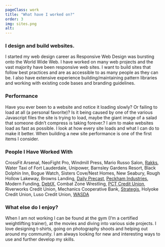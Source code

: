 ```yaml
---
pageClass: work
title: "What have I worked on?"
order: 3
img: sites.png
alt: 
---
```


### I design and build websites.
I started my web design career as Responsive Web Design was bursting onto the World Wide Web. I have worked on many web projects and the vast majority have been responsive web sites. I want to build sites that follow best practices and are as accessible to as many people as they can be. I also have extensive experience building/maintaining pattern libraries and working with existing code bases and branding guidelines. 

### Performance
Have you ever been to a website and notice it loading slowly? Or failing to load at all (a personal favorite)? Is it being caused by one of the various Javascript files the site is trying to load, maybe the giant image of a salad that someone didn’t compress is taking forever.? I aim to make websites load as fast as possible. I look at how every site loads and what I can do to make it better. When building a new site performance is one of the first items I consider.

### People I Have Worked With
CrossFit Arsenal, NeoFight Pro, Windmill Press, Mario Russo Salon, [Rakks](https://rakks.com/), Water Taxi of Fort Lauderdale, Unipower, Barnsley Gardens Resort, Black Dolphin Inn, Bogue Watch, Sisters Cove/Nest Homes, New Seabury, Rough Hollow Lakeway, Browns Landing, [Daily Precast](http://www.daileyprecast.com/), [Peckham Industries](http://www.peckham.com/), Modern Funding, [DebtX](https://www.debtx.com/Corp/), Combat Zone Wrestling, [PCT Credit Union](http://www.pctfcu.org/), Riverworks Credit Union, Mechanics Cooperative Bank, [Strategis](https://strategis.is/), Holyoke Credit Union, Luso Credit Union, [WASDA](http://wasda.com/)

### What else do I enjoy?
When I am not working I can be found at the gym (I’m a certified weightlifting trainer), at the movies and diving into various side projects. I love designing t-shirts, going on photography shoots and helping out around my community.  I am always looking for new and interesting ways to use and further develop my skills.